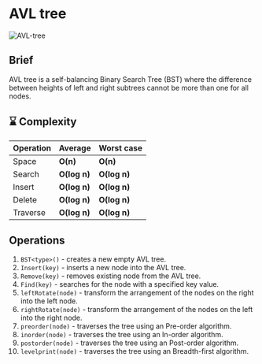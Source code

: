 
# AVL tree

![AVL-tree](https://upload.wikimedia.org/wikipedia/commons/a/ad/AVL-tree-wBalance_K.svg)

## Brief
AVL tree is a self-balancing Binary Search Tree (BST) where the difference between heights of left and right subtrees cannot be more than one for all nodes. 

## :hourglass: Complexity

| Operation     | Average       | Worst case   |
| ------------- | ------------- | ------------ |
| Space         | **O(n)**      | **O(n)**     |
| Search        | **O(log n)**  | **O(log n)** |
| Insert        | **O(log n)**  | **O(log n)** |
| Delete        | **O(log n)**  | **O(log n)** |
| Traverse        | **O(log n)**  | **O(log n)** |

## Operations

1. `BST<type>()` - creates a new empty AVL tree.
1. `Insert(key)` - inserts a new node into the AVL tree.
1. `Remove(key)` - removes existing node from the AVL tree.
1. `Find(key)` - searches for the node with a specified key value.
1. `leftRotate(node)` - transform the arrangement of the nodes on the right into the left node.
1. `rightRotate(node)` - transform the arrangement of the nodes on the left into the right node.
1. `preorder(node)` - traverses the tree using an Pre-order algorithm.
1. `inorder(node)` - traverses the tree using an In-order algorithm.
1. `postorder(node)` - traverses the tree using an Post-order algorithm.
1. `levelprint(node)` - traverses the tree using an Breadth-first algorithm.
